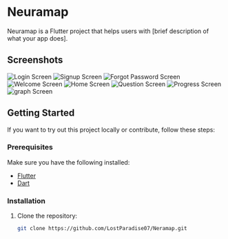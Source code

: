 # Neuramap

Neuramap is a Flutter project that helps users with [brief description of what your app does].

## Screenshots

![Login Screen](Screenshots/login.jpeg)
![Signup Screen](Screenshots/signup.jpeg)
![Forgot Password Screen](Screenshots/forgot.jpeg)
![Welcome Screen](Screenshots/welcome.jpeg)
![Home Screen](Screenshots/home.jpeg)
![Question Screen](Screenshots/question.jpeg)
![Progress Screen](Screenshots/progress.jpeg)
![graph Screen](Screenshots/graph.jpeg)

## Getting Started

If you want to try out this project locally or contribute, follow these steps:

### Prerequisites

Make sure you have the following installed:

- [Flutter](https://flutter.dev/docs/get-started/install)
- [Dart](https://dart.dev/get-dart)

### Installation

1. Clone the repository:

   ```bash
   git clone https://github.com/LostParadise07/Neramap.git
